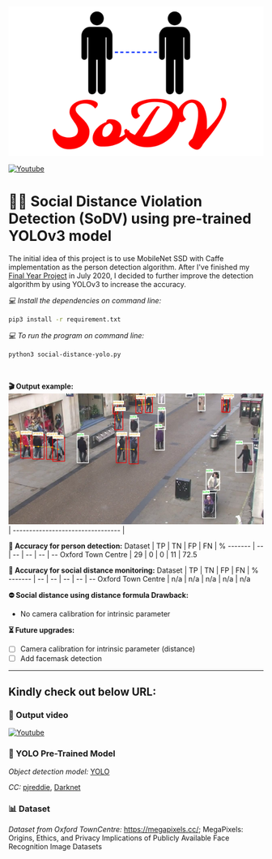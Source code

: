 <div align="center">
  <img src="images/SoDV.png">
</div>

[![Youtube](https://img.shields.io/badge/Youtube-Afiq_Harith-RED)](https://www.youtube.com/channel/UC3lrxKjDnlP18WwbE-Oa-0Q?view_as=subscriber)

# 🚶‍♂️ Social Distance Violation Detection (SoDV) using pre-trained YOLOv3 model

The initial idea of this project is to use MobileNet SSD with Caffe implementation as the person detection algorithm. After I've finished my [Final Year Project](https://github.com/afiqharith/Social-Distancing-and-Safety-Violation-Alert-ROI-MobileNetSSD-FYP) in July 2020, I decided to further improve the detection algorithm by using YOLOv3 to increase the accuracy.
</br>

_💻 Install the dependencies on command line:_

```sh
pip3 install -r requirement.txt
```

_💻 To run the program on command line:_

```sh
python3 social-distance-yolo.py
```

</br>

**🎬 Output example:**
![outputimage](/images/image.png) |
--------------------------------- |

**🎯 Accuracy for person detection:**
Dataset | TP | TN | FP | FN | %
------- | -- | -- | -- | -- | --
Oxford Town Centre | 29 | 0 | 0 | 11 | 72.5

**🎯 Accuracy for social distance monitoring:**
Dataset | TP | TN | FP | FN | %
------- | -- | -- | -- | -- | --
Oxford Town Centre | n/a | n/a | n/a | n/a | n/a

**⛔ Social distance using distance formula Drawback:**

- No camera calibration for intrinsic parameter

**⏳ Future upgrades:**

- [ ] Camera calibration for intrinsic parameter (distance)
- [ ] Add facemask detection

---

## Kindly check out below URL:

### 🎥 Output video

[![Youtube](https://img.shields.io/static/v1?message=<YouTube>&label=<Social_Distance_Violation_Detection>&color=RED)](https://www.youtube.com/watch?v=zXBDvDaJLHA)

### 👀 YOLO Pre-Trained Model

_Object detection model:_ [YOLO](https://pjreddie.com/darknet/yolo/)

_CC:_ [pjreddie](https://github.com/pjreddie/darknet.git), [Darknet](https://pjreddie.com/darknet/)

### 📊 Dataset

_Dataset from Oxford TownCentre:_ <https://megapixels.cc/>; MegaPixels: Origins, Ethics, and Privacy Implications of Publicly Available Face Recognition Image Datasets
